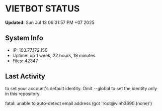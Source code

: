 # VIETBOT STATUS
**Updated**: Sun Jul 13 06:31:57 PM +07 2025

## System Info
- IP: 103.77.172.150
- Uptime: up 1 week, 22 hours, 19 minutes
- Files: 42347

## Last Activity

to set your account's default identity.
Omit --global to set the identity only in this repository.

fatal: unable to auto-detect email address (got 'root@vinh3690.(none)')
